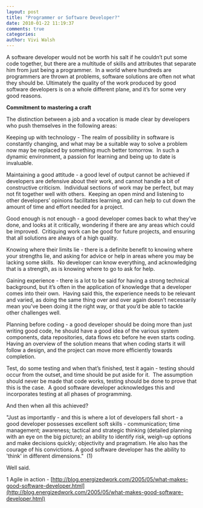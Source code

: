 ```yaml
---
layout: post
title: "Programmer or Software Developer?"
date: 2010-01-22 11:19:37
comments: true
categories:
author: Vivi Walsh
---
```


A software developer would not be worth his salt if he couldn’t put some code together, but there are a multitude of skills and attributes that separate him from just being a programmer.  In a world where hundreds are programmers are thrown at problems, software solutions are often not what they should be. Ultimately the quality of the work produced by good software developers is on a whole different plane, and it’s for some very good reasons.

**Commitment to mastering a craft**

The distinction between a job and a vocation is made clear by developers who push themselves in the following areas:

Keeping up with technology - The realm of possibility in software is constantly changing, and what may be a suitable way to solve a problem now may be replaced by something much better tomorrow.  In such a dynamic environment, a passion for learning and being up to date is invaluable.

Maintaining a good attitude - a good level of output cannot be achieved if developers are defensive about their work, and cannot handle a bit of constructive criticism.  Individual sections of work may be perfect, but may not fit together well with others.  Keeping an open mind and listening to other developers’ opinions facilitates learning, and can help to cut down the amount of time and effort needed for a project.

Good enough is not enough - a good developer comes back to what they’ve done, and looks at it critically, wondering if there are any areas which could be improved.  Critiquing work can be good for future projects, and ensuring that all solutions are always of a high quality.

Knowing where their limits lie - there is a definite benefit to knowing where your strengths lie, and asking for advice or help in areas where you may be lacking some skills.  No developer can know everything, and acknowledging that is a strength, as is knowing where to go to ask for help. 

Gaining experience - there is a lot to be said for having a strong technical background, but it’s often in the application of knowledge that a developer comes into their own.  Having said this, the experience needs to be relevant and varied, as doing the same thing over and over again doesn’t necessarily mean you’ve been doing it the right way, or that you’d be able to tackle other challenges well.

Planning before coding - a good developer should be doing more than just writing good code, he should have a good idea of the various system components, data repositories, data flows etc before he even starts coding.  Having an overview of the solution means that when coding starts it will follow a design, and the project can move more efficiently towards completion. 

Test, do some testing and when that’s finished, test it again - testing should occur from the outset, and time should be put aside for it.  The assumption should never be made that code works, testing should be done to prove that this is the case.  A good software developer acknowledges this and incorporates testing at all phases of programming.

And then when all this achieved?

"Just as importantly - and this is where a lot of developers fall short - a good developer possesses excellent soft skills - communication; time management; awareness; tactical and strategic thinking (detailed planning with an eye on the big picture); an ability to identify risk, weigh-up options and make decisions quickly; objectivity and pragmatism. He also has the courage of his convictions. A good software developer has the ability to 'think' in different dimensions."  (1)

Well said.

1 Agile in action - [http://blog.energizedwork.com/2005/05/what-makes-good-software-developer.html](http://blog.energizedwork.com/2005/05/what-makes-good-software-developer.html)  
